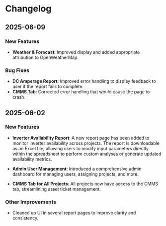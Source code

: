 # Changelog

## 2025-06-09

### New Features

- **Weather & Forecast**: Improved display and added appropriate attribution to OpenWeatherMap.

### Bug Fixes

- **DC Amperage Report**: Improved error handling to display feedback to user if the report fails to complete.
- **CMMS Tab**: Corrected error handling that would cause the page to crash.

## 2025-06-02

### New Features

- **Inverter Availability Report**: A new report page has been added to monitor inverter availability across projects. The report is downloadable as an Excel file, allowing users to modify input parameters directly within the spreadsheet to perform custom analyses or generate updated availability metrics.

- **Admin User Management**: Introduced a comprehensive admin dashboard for managing users, assigning projects, and more.

- **CMMS Tab for All Projects**: All projects now have access to the CMMS tab, streamlining asset ticket management.

### Other Improvements

- Cleaned up UI in several report pages to improve clarity and consistency.
